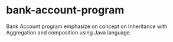 # bank-account-program
Bank Account program emphasize on concept on Inheritance with Aggregation and composition using Java language. 
